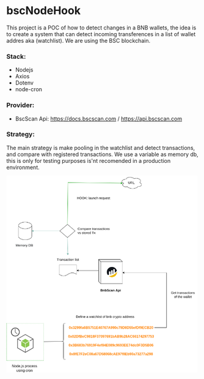 # bscNodeHook
This project is a POC of how to detect changes in a BNB wallets, the idea is to create a system that can detect incoming transferences in a list of wallet addres aka (watchlist). We are using the BSC blockchain.

### Stack:
- Nodejs
- Axios
- Dotenv
- node-cron

### Provider:
- BscScan Api: https://docs.bscscan.com / https://api.bscscan.com

### Strategy:
The main strategy is make pooling in the watchlist and detect transactions, and compare with registered transactions. We use a variable as memory db, this is only for testing purposes is'nt recomended in a production environment.

<img src="https://github.com/damiancipolat/bscNodeHook/blob/main/doc/diagram.png?raw=true" width="500px" />

